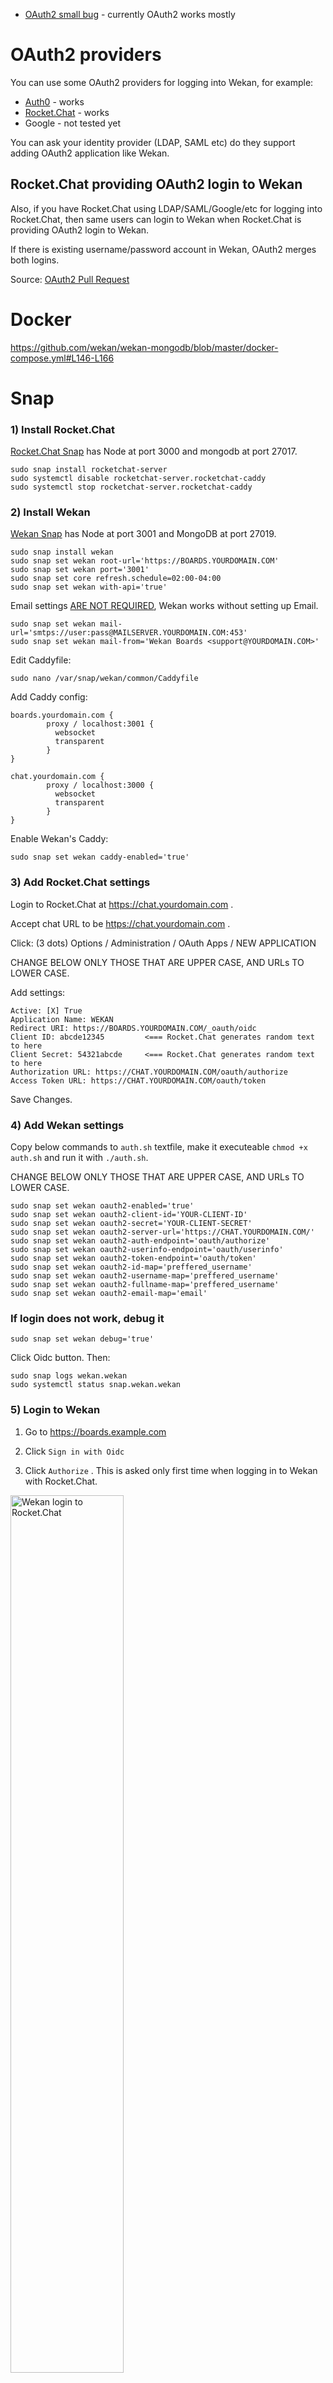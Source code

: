 - [OAuth2 small bug](https://github.com/wekan/wekan/issues/1874) - currently OAuth2 works mostly

# OAuth2 providers

You can use some OAuth2 providers for logging into Wekan, for example:
- [Auth0](https://github.com/wekan/wekan/wiki/OAuth2#auth0) - works
- [Rocket.Chat](https://github.com/wekan/wekan/wiki/OAuth2#rocketchat-providing-oauth2-login-to-wekan) - works
- Google - not tested yet

You can ask your identity provider (LDAP, SAML etc) do they support adding OAuth2 application like Wekan.

## Rocket.Chat providing OAuth2 login to Wekan

Also, if you have Rocket.Chat using LDAP/SAML/Google/etc for logging into Rocket.Chat, then same users can login to Wekan when Rocket.Chat is providing OAuth2 login to Wekan.

If there is existing username/password account in Wekan, OAuth2 merges both logins.

Source: [OAuth2 Pull Request](https://github.com/wekan/wekan/pull/1578)

# Docker

https://github.com/wekan/wekan-mongodb/blob/master/docker-compose.yml#L146-L166

# Snap

### 1) Install Rocket.Chat

[Rocket.Chat Snap](https://rocket.chat/docs/installation/manual-installation/ubuntu/snaps/) has Node at port 3000 and mongodb at port 27017.
```
sudo snap install rocketchat-server
sudo systemctl disable rocketchat-server.rocketchat-caddy
sudo systemctl stop rocketchat-server.rocketchat-caddy
```

### 2) Install Wekan

[Wekan Snap](https://github.com/wekan/wekan-snap/wiki/Install) has Node at port 3001 and MongoDB at port 27019.
```
sudo snap install wekan
sudo snap set wekan root-url='https://BOARDS.YOURDOMAIN.COM'
sudo snap set wekan port='3001'
sudo snap set core refresh.schedule=02:00-04:00
sudo snap set wekan with-api='true'
```
Email settings [ARE NOT REQUIRED](https://github.com/wekan/wekan/wiki/Troubleshooting-Mail), Wekan works without setting up Email.
```
sudo snap set wekan mail-url='smtps://user:pass@MAILSERVER.YOURDOMAIN.COM:453'
sudo snap set wekan mail-from='Wekan Boards <support@YOURDOMAIN.COM>'
```
Edit Caddyfile:
```
sudo nano /var/snap/wekan/common/Caddyfile
```
Add Caddy config:
```
boards.yourdomain.com {
        proxy / localhost:3001 {
          websocket
          transparent
        }
}

chat.yourdomain.com {
        proxy / localhost:3000 {
          websocket
          transparent
        }
}
```
Enable Wekan's Caddy:
```
sudo snap set wekan caddy-enabled='true'
```

### 3) Add Rocket.Chat settings

Login to Rocket.Chat at https://chat.yourdomain.com .

Accept chat URL to be https://chat.yourdomain.com .

Click: (3 dots) Options / Administration / OAuth Apps / NEW APPLICATION

CHANGE BELOW ONLY THOSE THAT ARE UPPER CASE, AND URLs TO LOWER CASE.

Add settings:

```
Active: [X] True
Application Name: WEKAN
Redirect URI: https://BOARDS.YOURDOMAIN.COM/_oauth/oidc
Client ID: abcde12345         <=== Rocket.Chat generates random text to here
Client Secret: 54321abcde     <=== Rocket.Chat generates random text to here
Authorization URL: https://CHAT.YOURDOMAIN.COM/oauth/authorize
Access Token URL: https://CHAT.YOURDOMAIN.COM/oauth/token
```
Save Changes.

### 4) Add Wekan settings
Copy below commands to `auth.sh` textfile, make it executeable `chmod +x auth.sh` and run it with `./auth.sh`.

CHANGE BELOW ONLY THOSE THAT ARE UPPER CASE, AND URLs TO LOWER CASE.
```
sudo snap set wekan oauth2-enabled='true'
sudo snap set wekan oauth2-client-id='YOUR-CLIENT-ID'
sudo snap set wekan oauth2-secret='YOUR-CLIENT-SECRET'
sudo snap set wekan oauth2-server-url='https://CHAT.YOURDOMAIN.COM/'
sudo snap set wekan oauth2-auth-endpoint='oauth/authorize'
sudo snap set wekan oauth2-userinfo-endpoint='oauth/userinfo'
sudo snap set wekan oauth2-token-endpoint='oauth/token'
sudo snap set wekan oauth2-id-map='preffered_username'
sudo snap set wekan oauth2-username-map='preffered_username'
sudo snap set wekan oauth2-fullname-map='preffered_username'
sudo snap set wekan oauth2-email-map='email'
```
### If login does not work, debug it
```
sudo snap set wekan debug='true'
```
Click Oidc button. Then:
```
sudo snap logs wekan.wekan
sudo systemctl status snap.wekan.wekan
```

### 5) Login to Wekan

1) Go to https://boards.example.com

2) Click `Sign in with Oidc`

3) Click `Authorize` . This is asked only first time when logging in to Wekan with Rocket.Chat.

<img src="https://wekan.github.io/oauth2-login.png" width="60%" alt="Wekan login to Rocket.Chat" />

### 6) Set your Full Name

Currently Full Name is not preserved, so you need to change it.

1) Click `Your username / Profile`

2) Add info and Save.

<img src="https://wekan.github.io/oauth2-profile-settings.png" width="60%" alt="Wekan login to Rocket.Chat" />

### 7) Add more login options to Rocket.Chat

1) At Rocket.Chat, Click: (3 dots) Options / Administration

2) There are many options at OAuth menu. Above and below of OAuth are also CAS, LDAP and SAML.

<img src="https://wekan.github.io/oauth-rocketchat-options.png" width="100%" alt="Wekan login to Rocket.Chat" />

# Auth0

[Auth0](https://auth0.com) can provide PasswordlessEmail/Google/Facebook/LinkedIn etc login options to Wekan.

### 1) Auth0 / Applications / Add / Regular Web Application / Auth0 Settings

CHANGE BELOW ONLY THOSE THAT ARE UPPER CASE, AND URLs TO LOWER CASE.
```
Client ID:                                 <== Copy to below snap settings
Secret:                                    <== Copy to below snap settings
Account url: YOURACCOUNT.eu.auth0.com      <== Copy to below snap settings
Application Logo:                          <== Add your logo
Application Type: Single Page Application
Token Endpoint Authentication Method: Post
Allowed Callback URLs: https://BOARDS.YOURDOMAIN.COM/_oauth/oidc  <== Change your Wekan address
Allowed Web Origins: https://BOARDS.YOURDOMAIN.COM                <== Change your Wekan address
Use Auth0 instead of the IdP to do Single Sign On: [X]
```
If you  need more info, they are at bottom of the page Advanced Settings / Endpoint / OAuth

2) Auth0 Dashboard => Rules => Add Rule

CHANGE BELOW ONLY THOSE THAT ARE UPPER CASE, AND URLs TO LOWER CASE.

Rule Name: Encrich Wekan login
```
  function (user, context, callback) {
    // Only use this rule for Auth0 Dashboard / Applications / WekanApplication
    if(context.clientName !== 'YOUR-APPLICATION-NAME'){
      return callback(null, user, context);
    }
    user.user_metadata = user.user_metadata || {};
    var ns = "https://BOARDS.YOURDOMAIN.COM/";
    context.idToken[ns + "id"] = user.user_id;
    context.idToken[ns + "email"] = user.email;
    context.idToken[ns + "name"] = user.name || user.user_metadata.name;
    context.idToken[ns + "picture"] = user.picture;
    callback(null, user, context);
  }
```

### 3) Snap settings, change to it from above client-id, secret, server-url and web-origin (=namespace for rules function above).

Note: namespace works for multiple apps. For example, you can use same namespace url for many different wekan board apps that have different client-id etc, and different board url, and still use same namespace url like https://boards.example.com .

CHANGE BELOW ONLY THOSE THAT ARE UPPER CASE. 
```
sudo snap set wekan oauth2-client-id='YOUR-CLIENT-ID'
sudo snap set wekan oauth2-secret='YOUR-SECRET'
sudo snap set wekan oauth2-server-url='https://YOURACCOUNT.eu.auth0.com'
sudo snap set wekan oauth2-auth-endpoint='/authorize'
sudo snap set wekan oauth2-userinfo-endpoint='/userinfo'
sudo snap set wekan oauth2-token-endpoint='/oauth/token'
sudo snap set wekan oauth2-id-map='https://BOARDS.YOURDOMAIN.COM/id'
sudo snap set wekan oauth2-username-map='https://BOARDS.YOURDOMAIN.COM/email'
sudo snap set wekan oauth2-fullname-map='https://BOARDS.YOURDOMAIN.COM/name'
sudo snap set wekan oauth2-email-map='https://BOARDS.EXAMPLE.COM/email'
```
For login to work, you need to:
- Create first Admin user
- Add other users with REST API or Password registration
- Login with OIDC button
- Have Auth0 configured for passwordless email login (on some other login)

### 4) Auth0 ID provider to Custom OAuth RocketChat

These do work currently so that Auth0 passwordless login to RocketChat does work,
but there is some additional code also that is not added as PR to RocketChat yet.
Code mainly has generating custom authorization cookie from user email with addition to
RocketChat API, and using it and login_token + rc_token to check on RocketChat login page
using router repeating trigger so that if those cookies exist then automatically login
user in using RocketChat Custom OAuth2.

CHANGE BELOW ONLY THOSE THAT ARE UPPER CASE, AND URLs TO LOWER CASE.
```
Enable: [X] True
URL: https://YOURACCOUNT.eu.auth0.com/
Token Path: oauth/token
Token Sent Via: Payload
Identity Token Sent Via: Same as "Token Sent Via"
Identity Path: userinfo
Authorize Path: authorize
Scope: openid profile email
ID: YOUR-ACCOUNT-ID
Secret: YOUR-ACCOUNT-SECRET
Login Style: Redirect
Button Text: JOIN CHAT
Button Text Color: #FFFFFF
Button Color: #000000
Username field: (empty)
Merge users: [X] True
```
